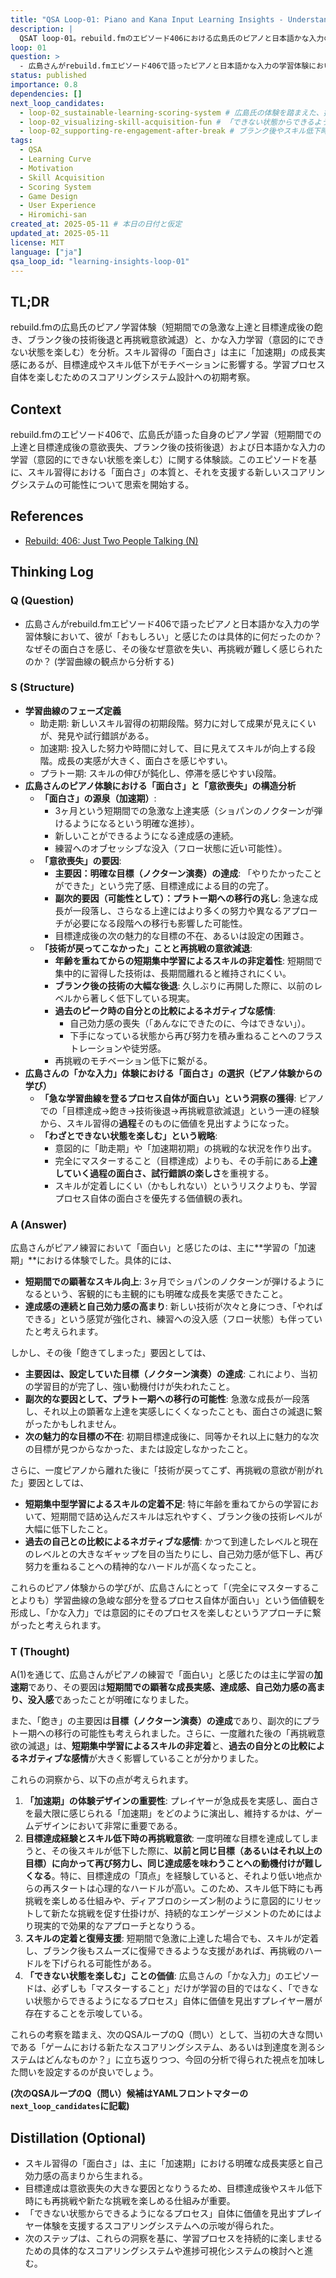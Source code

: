 ```yaml
---
title: "QSA Loop-01: Piano and Kana Input Learning Insights - Understanding the 'Fun' in Skill Acquisition / QSAループ01: ピアノとかな入力の学習からの洞察 - スキル習得における「面白さ」の理解"
description: |
  QSAT loop-01。rebuild.fmのエピソード406における広島氏のピアノと日本語かな入力の学習体験を分析し、スキル習得プロセスにおける「面白さ」の要因と、目標達成後のモチベーション変化、スキル低下時の再挑戦の課題を考察する。これは、学習プロセス自体を楽しむための新しいスコアリングシステムを構想するための最初のステップである。
loop: 01
question: >
  - 広島さんがrebuild.fmエピソード406で語ったピアノと日本語かな入力の学習体験において、彼が「おもしろい」と感じたのは具体的に何だったのか？ なぜその面白さを感じ、その後なぜ意欲を失い、再挑戦が難しく感じられたのか？ (学習曲線の観点から分析する)
status: published
importance: 0.8
dependencies: []
next_loop_candidates:
  - loop-02_sustainable-learning-scoring-system # 広島氏の体験を踏まえた、持続的な学習プロセスのためのスコアリングシステム
  - loop-02_visualizing-skill-acquisition-fun # 「できない状態からできるようになるプロセス」の面白さを可視化する評価軸やフィードバック
  - loop-02_supporting-re-engagement-after-break # ブランク後やスキル低下時の再挑戦を支援するスコアリングと情報提示
tags:
  - QSA
  - Learning Curve
  - Motivation
  - Skill Acquisition
  - Scoring System
  - Game Design
  - User Experience
  - Hiromichi-san
created_at: 2025-05-11 # 本日の日付と仮定
updated_at: 2025-05-11
license: MIT
language: ["ja"]
qsa_loop_id: "learning-insights-loop-01"
---
```


## TL;DR
rebuild.fmの広島氏のピアノ学習体験（短期間での急激な上達と目標達成後の飽き、ブランク後の技術後退と再挑戦意欲減退）と、かな入力学習（意図的にできない状態を楽しむ）を分析。スキル習得の「面白さ」は主に「加速期」の成長実感にあるが、目標達成やスキル低下がモチベーションに影響する。学習プロセス自体を楽しむためのスコアリングシステム設計への初期考察。

## Context
rebuild.fmのエピソード406で、広島氏が語った自身のピアノ学習（短期間での上達と目標達成後の意欲喪失、ブランク後の技術後退）および日本語かな入力の学習（意図的にできない状態を楽しむ）に関する体験談。このエピソードを基に、スキル習得における「面白さ」の本質と、それを支援する新しいスコアリングシステムの可能性について思索を開始する。

## References
- [Rebuild: 406: Just Two People Talking (N)](https://rebuild.fm/406/)

## Thinking Log

### Q (Question)
- 広島さんがrebuild.fmエピソード406で語ったピアノと日本語かな入力の学習体験において、彼が「おもしろい」と感じたのは具体的に何だったのか？ なぜその面白さを感じ、その後なぜ意欲を失い、再挑戦が難しく感じられたのか？ (学習曲線の観点から分析する)

### S (Structure)
- **学習曲線のフェーズ定義**
  - 助走期: 新しいスキル習得の初期段階。努力に対して成果が見えにくいが、発見や試行錯誤がある。
  - 加速期: 投入した努力や時間に対して、目に見えてスキルが向上する段階。成長の実感が大きく、面白さを感じやすい。
  - プラトー期: スキルの伸びが鈍化し、停滞を感じやすい段階。
- **広島さんのピアノ体験における「面白さ」と「意欲喪失」の構造分析**
  - **「面白さ」の源泉（加速期）**:
    - 3ヶ月という短期間での急激な上達実感（ショパンのノクターンが弾けるようになるという明確な進捗）。
    - 新しいことができるようになる達成感の連続。
    - 練習へのオブセッシブな没入（フロー状態に近い可能性）。
  - **「意欲喪失」の要因**:
    - **主要因：明確な目標（ノクターン演奏）の達成**: 「やりたかったことができた」という完了感、目標達成による目的の完了。
    - **副次的要因（可能性として）：プラトー期への移行の兆し**: 急速な成長が一段落し、さらなる上達にはより多くの努力や異なるアプローチが必要になる段階への移行も影響した可能性。
    - 目標達成後の次の魅力的な目標の不在、あるいは設定の困難さ。
  - **「技術が戻ってこなかった」ことと再挑戦の意欲減退**:
    - **年齢を重ねてからの短期集中学習によるスキルの非定着性**: 短期間で集中的に習得した技術は、長期間離れると維持されにくい。
    - **ブランク後の技術の大幅な後退**: 久しぶりに再開した際に、以前のレベルから著しく低下している現実。
    - **過去のピーク時の自分との比較によるネガティブな感情**:
      - 自己効力感の喪失（「あんなにできたのに、今はできない」）。
      - 下手になっている状態から再び努力を積み重ねることへのフラストレーションや徒労感。
    - 再挑戦のモチベーション低下に繋がる。
- **広島さんの「かな入力」体験における「面白さ」の選択（ピアノ体験からの学び）**
  - **「急な学習曲線を登るプロセス自体が面白い」という洞察の獲得**: ピアノでの「目標達成→飽き→技術後退→再挑戦意欲減退」という一連の経験から、スキル習得の**過程**そのものに価値を見出すようになった。
  - **「わざとできない状態を楽しむ」という戦略**:
    - 意図的に「助走期」や「加速期初期」の挑戦的な状況を作り出す。
    - 完全にマスターすること（目標達成）よりも、その手前にある**上達していく過程の面白さ、試行錯誤の楽しさ**を重視する。
    - スキルが定着しにくい（かもしれない）というリスクよりも、学習プロセス自体の面白さを優先する価値観の表れ。

### A (Answer)
広島さんがピアノ練習において「面白い」と感じたのは、主に**学習の「加速期」**における体験でした。具体的には、

- **短期間での顕著なスキル向上**: 3ヶ月でショパンのノクターンが弾けるようになるという、客観的にも主観的にも明確な成長を実感できたこと。
- **達成感の連続と自己効力感の高まり**: 新しい技術が次々と身につき、「やればできる」という感覚が強化され、練習への没入感（フロー状態）も伴っていたと考えられます。

しかし、その後「飽きてしまった」要因としては、

- **主要因は、設定していた目標（ノクターン演奏）の達成**: これにより、当初の学習目的が完了し、強い動機付けが失われたこと。
- **副次的な要因として、プラトー期への移行の可能性**: 急激な成長が一段落し、それ以上の顕著な上達を実感しにくくなったことも、面白さの減退に繋がったかもしれません。
- **次の魅力的な目標の不在**: 初期目標達成後に、同等かそれ以上に魅力的な次の目標が見つからなかった、または設定しなかったこと。

さらに、一度ピアノから離れた後に「技術が戻ってこず、再挑戦の意欲が削がれた」要因としては、

- **短期集中型学習によるスキルの定着不足**: 特に年齢を重ねてからの学習において、短期間で詰め込んだスキルは忘れやすく、ブランク後の技術レベルが大幅に低下したこと。
- **過去の自己との比較によるネガティブな感情**: かつて到達したレベルと現在のレベルとの大きなギャップを目の当たりにし、自己効力感が低下し、再び努力を重ねることへの精神的なハードルが高くなったこと。

これらのピアノ体験からの学びが、広島さんにとって「（完全にマスターすることよりも）学習曲線の急峻な部分を登るプロセス自体が面白い」という価値観を形成し、「かな入力」では意図的にそのプロセスを楽しむというアプローチに繋がったと考えられます。

### T (Thought)
A(1)を通じて、広島さんがピアノの練習で「面白い」と感じたのは主に学習の**加速期**であり、その要因は**短期間での顕著な成長実感、達成感、自己効力感の高まり、没入感**であったことが明確になりました。

また、「飽き」の主要因は**目標（ノクターン演奏）の達成**であり、副次的にプラトー期への移行の可能性も考えられました。さらに、一度離れた後の「再挑戦意欲の減退」は、**短期集中学習によるスキルの非定着**と、**過去の自分との比較によるネガティブな感情**が大きく影響していることが分かりました。

これらの洞察から、以下の点が考えられます。

1. **「加速期」の体験デザインの重要性**: プレイヤーが急成長を実感し、面白さを最大限に感じられる「加速期」をどのように演出し、維持するかは、ゲームデザインにおいて非常に重要である。
2. **目標達成経験とスキル低下時の再挑戦意欲**: 一度明確な目標を達成してしまうと、その後スキルが低下した際に、**以前と同じ目標（あるいはそれ以上の目標）に向かって再び努力し、同じ達成感を味わうことへの動機付けが難しくなる**。特に、目標達成の「頂点」を経験していると、それより低い地点からの再スタートは心理的なハードルが高い。このため、スキル低下時にも再挑戦を楽しめる仕組みや、ディアブロのシーズン制のように意図的にリセットして新たな挑戦を促す仕掛けが、持続的なエンゲージメントのためにはより現実的で効果的なアプローチとなりうる。
3. **スキルの定着と復帰支援**: 短期間で急激に上達した場合でも、スキルが定着し、ブランク後もスムーズに復帰できるような支援があれば、再挑戦のハードルを下げられる可能性がある。
4. **「できない状態を楽しむ」ことの価値**: 広島さんの「かな入力」のエピソードは、必ずしも「マスターすること」だけが学習の目的ではなく、「できない状態からできるようになるプロセス」自体に価値を見出すプレイヤー層が存在することを示唆している。

これらの考察を踏まえ、次のQSAループのQ（問い）として、当初の大きな問いである「ゲームにおける新たなスコアリングシステム、あるいは到達度を測るシステムはどんなものか？」に立ち返りつつ、今回の分析で得られた視点を加味した問いを設定するのが良いでしょう。

**(次のQSAループのQ（問い）候補はYAMLフロントマターの`next_loop_candidates`に記載)**

## Distillation (Optional)
- スキル習得の「面白さ」は、主に「加速期」における明確な成長実感と自己効力感の高まりから生まれる。
- 目標達成は意欲喪失の大きな要因となりうるため、目標達成後やスキル低下時にも再挑戦や新たな挑戦を楽しめる仕組みが重要。
- 「できない状態からできるようになるプロセス」自体に価値を見出すプレイヤー体験を支援するスコアリングシステムへの示唆が得られた。
- 次のステップは、これらの洞察を基に、学習プロセスを持続的に楽しませるための具体的なスコアリングシステムや進捗可視化システムの検討へと進む。
